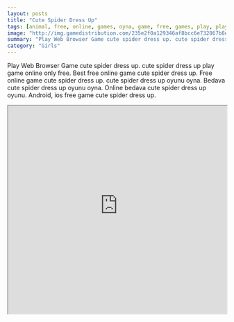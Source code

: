```yaml
---
layout: posts
title: "Cute Spider Dress Up"
tags: [animal, free, online, games, oyna, game, free, games, play, play, games]
image: "http://img.gamedistribution.com/235e2f0a129346af8bcc6e732867b8eb.jpg"
summary: "Play Web Browser Game cute spider dress up. cute spider dress up play game online only free. Best free online game cute spider dress up. Free online game cute spider dress up. cute spider dress up oyunu oyna. Bedava cute spider dress up oyunu oyna. Online bedava cute spider dress up oyunu. Android, ios free game cute spider dress up."
category: "Girls"
---
```


Play Web Browser Game cute spider dress up. cute spider dress up play game online only free. Best free online game cute spider dress up. Free online game cute spider dress up. cute spider dress up oyunu oyna. Bedava cute spider dress up oyunu oyna. Online bedava cute spider dress up oyunu. Android, ios free game cute spider dress up.

<iframe width="100%" height="480px;" src="http://flash.gamedistribution.com?game=235e2f0a129346af8bcc6e732867b8eb"></iframe>
